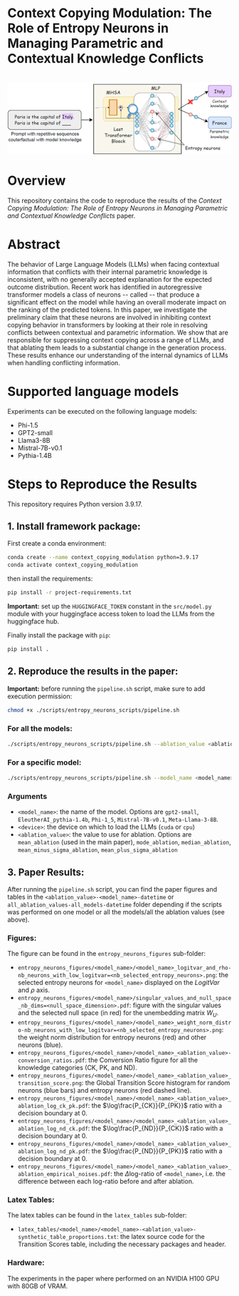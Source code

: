 # Context Copying Modulation: The Role of Entropy Neurons in Managing Parametric and Contextual Knowledge Conflicts

<p align="center">
    <br>
    <img src="input_data/entropy_neurons_schema.png" width="800" />
    <br>
<p>

# Overview

This repository contains the code to reproduce the results of the *Context Copying Modulation: The Role of Entropy Neurons in Managing Parametric and Contextual Knowledge Conflicts* paper.

# Abstract

<p>
    The behavior of Large Language Models (LLMs) when facing contextual information that conflicts with their internal parametric knowledge is inconsistent, with no generally accepted explanation for the expected outcome distribution. Recent work has identified in autoregressive transformer models a class of neurons -- called 
    -- that produce a significant effect on the model 
    while having an overall moderate impact on the ranking of the predicted tokens. In this paper, we investigate the preliminary claim that these neurons are involved in inhibiting context copying behavior in transformers by looking at their role in resolving conflicts between contextual and parametric information. We show that 
    are responsible for suppressing context copying across a range of LLMs, and that ablating them leads to a substantial change in the generation process. These results enhance our understanding of the internal dynamics of LLMs when handling conflicting information.
</p>

# Supported language models

Experiments can be executed on the following language models:

- Phi-1.5
- GPT2-small
- Llama3-8B
- Mistral-7B-v0.1
- Pythia-1.4B

# Steps to Reproduce the Results

This repository requires Python version 3.9.17.

## 1. Install framework package:

First create a conda environment:
```sh
conda create --name context_copying_modulation python=3.9.17
conda activate context_copying_modulation
```

then install the requirements:
```sh
pip install -r project-requirements.txt
```

**Important:** set up the `HUGGINGFACE_TOKEN` constant in the `src/model.py` module with your huggingface access token to load the LLMs from the huggingface hub.

Finally install the package with `pip`:
```sh
pip install .
```

## 2. Reproduce the results in the paper:

**Important:** before running the `pipeline.sh` script, make sure to add execution permission:
```sh
chmod +x ./scripts/entropy_neurons_scripts/pipeline.sh
```

### For all the models:
```sh
./scripts/entropy_neurons_scripts/pipeline.sh --ablation_value <ablation_value> --device <device>
```

### For a specific model:
```sh
./scripts/entropy_neurons_scripts/pipeline.sh --model_name <model_name> --ablation_value <ablation_value> --device <device>
```

### Arguments

- `<model_name>`: the name of the model. Options are `gpt2-small`, `EleutherAI_pythia-1.4b`, `Phi-1_5`, `Mistral-7B-v0.1`, `Meta-Llama-3-8B`.
- `<device>`: the device on which to load the LLMs (`cuda` or `cpu`)
- `<ablation_value>`: the value to use for ablation. Options are `mean_ablation` (used in the main paper), `mode_ablation`, `median_ablation`, `mean_minus_sigma_ablation`, `mean_plus_sigma_ablation`

## 3. Paper Results:

After running the `pipeline.sh` script, you can find the paper figures and tables in the `<ablation_value>-<model_name>-datetime` or `all_ablation_values-all_models-datetime` folder depending if the scripts was performed on one model or all the models/all the ablation values (see above).

### Figures:

The figure can be found in the `entropy_neurons_figures` sub-folder:

- `entropy_neurons_figures/<model_name>/<model_name>_logitvar_and_rho-nb_neurons_with_low_logitvar=<nb_selected_entropy_neurons>.png`: the selected entropy neurons for `<model_name>` displayed on the $LogitVar$ and $\rho$ axis.
- `entropy_neurons_figures/<model_name>/singular_values_and_null_space_nb_dims=<null_space_dimension>.pdf`: figure with the singular values and the selected null space (in red) for the unembedding matrix $W_U$.
- `entropy_neurons_figures/<model_name>/<model_name>_weight_norm_distro-nb_neurons_with_low_logitvar=<nb_selected_entropy_neurons>.png`: the weight norm distribution for entropy neurons (red) and other neurons (blue).
- `entropy_neurons_figures/<model_name>/<model_name>_<ablation_value>-conversion_ratios.pdf`: the Conversion Ratio figure for all the knowledge categories (CK, PK, and ND).
- `entropy_neurons_figures/<model_name>/<model_name>_<ablation_value>_transition_score.png`: the Global Transition Score histogram for random neurons (blue bars) and entropy neurons (red dashed line).
- `entropy_neurons_figures/<model_name>/<model_name>_<ablation_value>_ablation_log_ck_pk.pdf`: the $\log\frac{P_{CK}}{P_{PK}}$ ratio with a decision boundary at 0.
- `entropy_neurons_figures/<model_name>/<model_name>_<ablation_value>_ablation_log_nd_ck.pdf`: the $\log\frac{P_{ND}}{P_{CK}}$ ratio with a decision boundary at 0.
- `entropy_neurons_figures/<model_name>/<model_name>_<ablation_value>_ablation_log_nd_pk.pdf`: the $\log\frac{P_{ND}}{P_{PK}}$ ratio with a decision boundary at 0.
- `entropy_neurons_figures/<model_name>/<model_name>_<ablation_value>_ablation_empirical_noises.pdf`: the $\Delta \text{log-ratio}$ of `<model_name>`, i.e. the difference between each log-ratio before and after ablation.

### Latex Tables:

The latex tables can be found in the `latex_tables` sub-folder:
- `latex_tables/<model_name>/<model_name>-<ablation_value>-synthetic_table_proportions.txt`: the latex source code for the Transition Scores table, including the necessary packages and header.

### Hardware:

The experiments in the paper where performed on an NVIDIA H100 GPU with 80GB of VRAM.